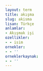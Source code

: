 ```yaml
---
layout: term
title: akışma
slug: akisma
lisan: Türkçe
anlamlar:
- Akışmak işi
ozellikler:
- - isim
ornekler:
- - ''
orneklerkaynak:
- - ''
---
```


